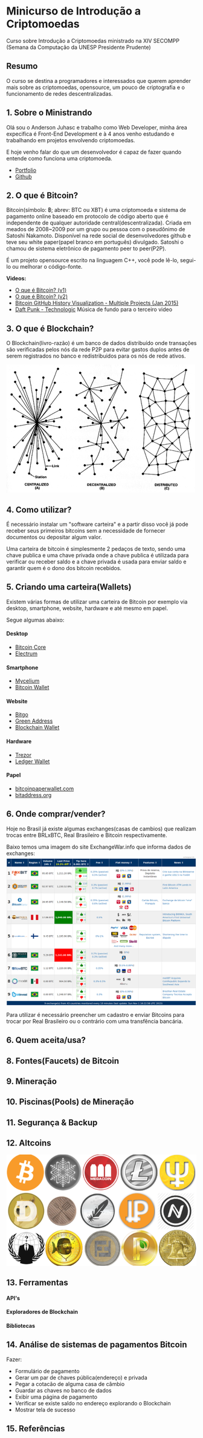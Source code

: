 # Minicurso de Introdução a Criptomoedas

Curso sobre Introdução a Criptomoedas ministrado na XIV SECOMPP (Semana da Computação da UNESP Presidente Prudente)

## Resumo

O curso se destina a programadores e interessados que querem aprender mais sobre as criptomoedas, opensource, um pouco de criptografia e o funcionamento de redes descentralizadas.

## 1. Sobre o Ministrando

Olá sou o Anderson Juhasc e trabalho como Web Developer, minha área expecifica é Front-End Development e à 4 anos venho estudando e trabalhando em projetos envolvendo criptomoedas.

E hoje venho falar do que um desenvolvedor é capaz de fazer quando entende como funciona uma criptomoeda.

- [Portfolio](http://andersonjuhasc.com/ "Portfolio")
- [Github](https://github.com/Anderson-Juhasc "Github")

## 2. O que é Bitcoin?

Bitcoin(símbolo: ฿; abrev: BTC ou XBT) é uma criptomoeda e sistema de pagamento online baseado em protocolo de código aberto que é independente de qualquer autoridade central(descentralizada). Criada em meados de 2008~2009 por um grupo ou pessoa com o pseudônimo de Satoshi Nakamoto. Disponível na rede social de desenvolvedores github e teve seu white paper(papel branco em português) divulgado. Satoshi o chamou de sistema eletrônico de pagamento peer to peer(P2P).

É um projeto opensource escrito na linguagem C++, você pode lê-lo, segui-lo ou melhorar o código-fonte.

**Videos:**

- [O que é Bitcoin? (v1)](https://www.youtube.com/watch?v=1WQYLvbGFC0 "O que é Bitcoin? (v1)")
- [O que é Bitcoin? (v2)](https://www.youtube.com/watch?v=NPOPgWit0zk "O que é Bitcoin? (v2)")
- [Bitcoin GitHub History Visualization - Multiple Projects (Jan 2015)](https://www.youtube.com/watch?v=NFFyMmiOSi8 "Bitcoin GitHub History Visualization")
- [Daft Punk - Technologic](https://www.youtube.com/watch?v=YtdWHFwmd2o "Daft Punk - Technologic") Música de fundo para o terceiro video

## 3. O que é Blockchain?

O Blockchain(livro-razão) é um banco de dados distribuído onde transações são verificadas pelos nós da rede P2P para evitar gastos duplos antes de serem registrados no banco e redistribuidos para os nós de rede ativos.

![Tipos de redes](/img/tipos-de-redes.jpg "Tipos de redes")

## 4. Como utilizar?

É necessário instalar um "software carteira" e a partir disso você já pode receber seus primeiros bitcoins sem a necessidade de fornecer documentos ou depositar algum valor.

Uma carteira de bitcoin é simplesmente 2 pedaços de texto, sendo uma chave publica e uma chave privada onde a chave publica é utilizada para verificar ou receber saldo e a chave privada é usada para enviar saldo e garantir quem é o dono dos bitcoin recebidos.

## 5. Criando uma carteira(Wallets)

Existem várias formas de utilizar uma carteira de Bitcoin por exemplo via desktop, smartphone, website, hardware e até mesmo em papel.

Segue algumas abaixo:

#### Desktop
- [Bitcoin Core](https://bitcoin.org/pt_BR/download, "Bitcoin Core")
- [Electrum](https://electrum.org/#home "Electrum")

#### Smartphone
- [Mycelium](https://mycelium.com/bitcoinwallet "Mycelium")
- [Bitcoin Wallet](https://play.google.com/store/apps/details?id=de.schildbach.wallet&hl=pt_BR "Bitcoin Wallet")

#### Website
- [Bitgo](https://www.bitgo.com/ "Bitgo")
- [Green Address](https://greenaddress.it/en/ "Green Address")
- [Blockchain Wallet](https://blockchain.info/pt/wallet "Blockchain Wallet")

#### Hardware
- [Trezor](https://www.bitcointrezor.com/ "Trezor")
- [Ledger Wallet](https://www.ledgerwallet.com/ "Ledger Wallet")

#### Papel
- [bitcoinpaperwallet.com](https://bitcoinpaperwallet.com/ "bitcoinpaperwallet.com")
- [bitaddress.org](https://www.bitaddress.org/ "bitaddress.org")

## 6. Onde comprar/vender?

Hoje no Brasil já existe algumas exchanges(casas de cambios) que realizam trocas entre BRLxBTC, Real Brasileiro e Bitcoin respectivamente.

Baixo temos uma imagem do site ExchangeWar.info que informa dados de exchanges:
![BTCBRL Exchange War 01-11-2015](/img/BTCBRL-Exchange-War-01-11-2015.png "BTCBRL Exchange War 01-11-2015")

Para utilizar é necessário preencher um cadastro e enviar Bitcoins para trocar por Real Brasileiro ou o contrário com uma transfência bancária.

## 6. Quem aceita/usa?

## 8. Fontes(Faucets) de Bitcoin

## 9. Mineração

## 10. Piscinas(Pools) de Mineração

## 11. Segurança & Backup

## 12. Altcoins

![Altcoins](/img/altcoins.png "Altcoins")

## 13. Ferramentas

#### API's
#### Exploradores de Blockchain
#### Bibliotecas

## 14. Análise de sistemas de pagamentos Bitcoin

Fazer:

- Formulário de pagamento
- Gerar um par de chaves pública(endereço) e privada
- Pegar a cotacão de alguma casa de câmbio
- Guardar as chaves no banco de dados
- Exibir uma página de pagamento
- Verificar se existe saldo no endereço explorando o Blockchain
- Mostrar tela de sucesso

## 15. Referências
